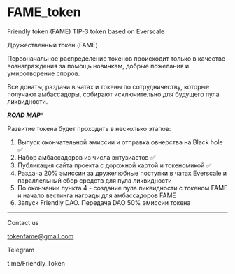 # FAME_token
Friendly token (FAME) TIP-3 token based on Everscale

Дружественный токен (FAME)

Первоначальное распределение токенов происходит только в качестве вознаграждения за помощь новичкам, добрые пожелания и умиротворение споров.

Все донаты, раздачи в чатах и ​​токены по сотрудничеству, которые получают амбассадоры, собирают исключительно для будущего пула ликвидности.


*****************ROAD MAP******************

Развитие токена будет проходить в несколько этапов:

1. Выпуск окончательной эмиссии и отправка овнерства на Black hole ✅
2. Набор амбассадоров из числа энтузиастов ✅
3. Публикация сайта проекта с дорожной картой и токеномикой ✅
4. Раздача 20% эмиссии за дружелюбные поступки в чатах Everscale и параллельный сбор средств для пула ликвидности
5. По окончании пункта 4 - создание пула ликвидности с токеном FAME и начало вестинга награды для амбассадоров FAME
6. Запуск Friendly DAO. Передача DAO 50% эмиссии токена

*****************************************************
Contact us

tokenfame@gmail.com

Telegram

t.me/Friendly_Token
